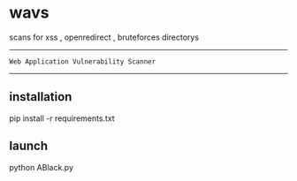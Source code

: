 # wavs
scans for xss , openredirect , bruteforces directorys
*************************************************
    Web Application Vulnerability Scanner      
*************************************************

installation 
-----------------------------------------------------------------------------------------------------
pip install -r requirements.txt

launch 
-----------------------------------------------------------------------------------------------------
python ABlack.py

